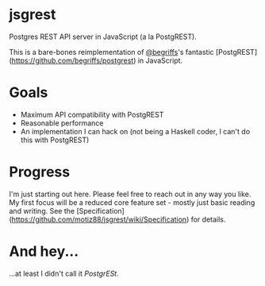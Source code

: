 # jsgrest
Postgres REST API server in JavaScript (a la PostgREST).

This is a bare-bones reimplementation of [@begriffs](https://github.com/begriffs)'s fantastic [PostgREST]
    (https://github.com/begriffs/postgrest) in JavaScript.

# Goals
* Maximum API compatibility with PostgREST
* Reasonable performance
* An implementation I can hack on (not being a Haskell coder, I can't do this with PostgREST)

# Progress
I'm just starting out here. Please feel free to reach out in any way you like.
My first focus will be a reduced core feature set - mostly just basic reading and writing. See the [Specification]
    (https://github.com/motiz88/jsgrest/wiki/Specification) for details.

# And hey...
...at least I didn't call it *PostgrESt*.
